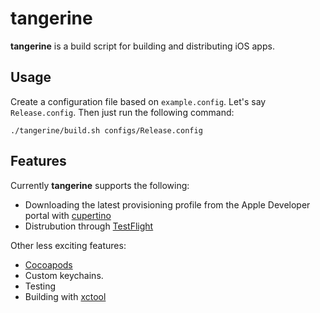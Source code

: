 # tangerine

**tangerine** is a build script for building and distributing iOS apps.

## Usage

Create a configuration file based on `example.config`. Let's say `Release.config`.
Then just run the following command:

	./tangerine/build.sh configs/Release.config

## Features

Currently **tangerine** supports the following:

* Downloading the latest provisioning profile from the Apple Developer portal with [cupertino](https://github.com/nomad/Cupertino)
* Distrubution through [TestFlight](https://www.testflightapp.com)

Other less exciting features:

* [Cocoapods](http://cocoapods.org/)
* Custom keychains.
* Testing
* Building with [xctool](https://github.com/facebook/xctool)
